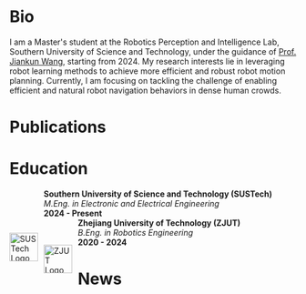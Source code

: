 # Bio

I am a Master's student at the Robotics Perception and Intelligence Lab, Southern University of Science and Technology, under the guidance of [Prof. Jiankun Wang](https://scholar.google.com/citations?user=08U8joq2FOQC&hl=en&oi=ao), starting from 2024. My research interests lie in leveraging robot learning methods to achieve more efficient and robust robot motion planning. Currently, I am focusing on tackling the challenge of enabling efficient and natural robot navigation behaviors in dense human crowds.

# Publications

# Education
<div style="display: flex; align-items: center; margin-bottom: 10px;"> <img src="https://imgur.com/a/g4q9k7u" alt="SUSTech Logo" width="50" style="margin-right: 10px;"> <div> 
  <strong>Southern University of Science and Technology (SUSTech)</strong><br> 
    <em>M.Eng. in Electronic and Electrical Engineering</em><br>
  <strong>2024 - Present</strong>
  <div style="display: flex; align-items: center; margin-bottom: 10px;"> <img src="https://via.placeholder.com/50x50?text=ZJUT" alt="ZJUT Logo" width="50" style="margin-right: 10px;"> <div> 
    <strong>Zhejiang University of Technology (ZJUT)</strong><br> 
    <em>B.Eng. in Robotics Engineering</em><br> <strong>2020 - 2024</strong><br>

# News
